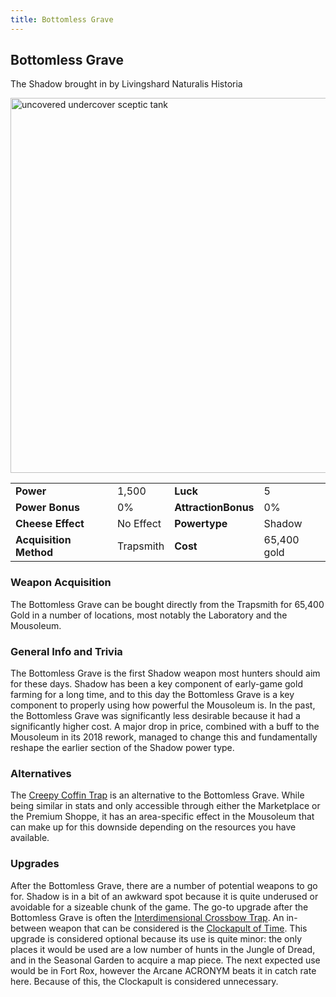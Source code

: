 ```yaml
---
title: Bottomless Grave
---
```


## Bottomless Grave

The Shadow brought in by Livingshard Naturalis Historia

<img src="/assets/images/weapons/bg.png" alt="uncovered undercover sceptic tank" width="600">

|                        |           |                     |             |
| ---------------------- | --------- | ------------------- | ----------- |
| **Power**              | 1,500     | **Luck**            | 5           |
| **Power Bonus**        | 0%        | **AttractionBonus** | 0%          |
| **Cheese Effect**      | No Effect | **Powertype**       | Shadow      |
| **Acquisition Method** | Trapsmith | **Cost**            | 65,400 gold |

### Weapon Acquisition

The Bottomless Grave can be bought directly from the Trapsmith for 65,400 Gold in a number of locations, most notably the Laboratory and the Mousoleum.

### General Info and Trivia

The Bottomless Grave is the first Shadow weapon most hunters should aim for these days. Shadow has been a key component of early-game gold farming for a long time, and to this day the Bottomless Grave is a key component to properly using how powerful the Mousoleum is.
In the past, the Bottomless Grave was significantly less desirable because it had a significantly higher cost. A major drop in price, combined with a buff to the Mousoleum in its 2018 rework, managed to change this and fundamentally reshape the earlier section of the Shadow power type.

### Alternatives

The [Creepy Coffin Trap](/weapons/shadow/coffin) is an alternative to the Bottomless Grave. While being similar in stats and only accessible through either the Marketplace or the Premium Shoppe, it has an area-specific effect in the Mousoleum that can make up for this downside depending on the resources you have available.

### Upgrades

After the Bottomless Grave, there are a number of potential weapons to go for. Shadow is in a bit of an awkward spot because it is quite underused or avoidable for a sizeable chunk of the game. The go-to upgrade after the Bottomless Grave is often the [Interdimensional Crossbow Trap](/weapons/shadow/IDCT).
An in-between weapon that can be considered is the [Clockapult of Time](/weapons/shadow/CoT). This upgrade is considered optional because its use is quite minor: the only places it would be used are a low number of hunts in the Jungle of Dread, and in the Seasonal Garden to acquire a map piece. The next expected use would be in Fort Rox, however the Arcane ACRONYM beats it in catch rate here. Because of this, the Clockapult is considered unnecessary.
